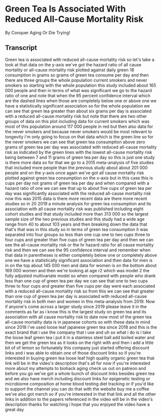 # Green Tea Is Associated With Reduced All-Cause Mortality Risk

By Conquer Aging Or Die Trying! 


## Transcript

Green tea is associated with reduced all-cause mortality risk so let's take a look at that data on the y-axis we've got the hazard ratio of all cause mortality or all-cause mortality risk plotted against daily green 18 consumption in grams so grams of green tea consume per day and then there are three groups the whole population current smokers and never smokers so starting with the whole population this study included about 165 000 people and then in terms of what was significant we go to the hazard ratio of one and note that when the 95 percent confidence interval which are the dashed lines when those are completely below one or above one we have a statistically significant association so for the whole population we can see that green tea greater than about six grams per day is associated with a reduced all-cause mortality risk but note that there are two other groups of data on this plot including data for current smokers which was most of this population around 117 000 people in red but then also data for the never smokers and because never smokers would be most relevant to longevity i'm only going to focus on that data which is the green line so for the never smokers we can see that green tea consumption above zero grams of green tea per day was associated with reduced all-cause mortality risk as indicated by the green lines with the lowest all-cause mortality risk being between 7 and 11 grams of green tea per day so this is just one study is there more data so for that we go to a 2015 meta-analysis of five studies that included more people than the previous study about about 201 000 people and on the y-axis once again we've got all cause mortality risk plotted against green tea consumption on the x-axis but in this case this is cups per day not grams of green tea per day and when compared with a hazard ratio of one we can see that up to about five cups of green tea per day was significantly associated with the reduced all-cause mortality risk now this was 2015 data is there more recent data are there more recent studies so in 20 2019 a minute analysis for green tea consumption and its association with all cause mortality risk was published including eight cohort studies and that study included more than 313 000 so the largest sample size of the two previous studies and this study had a wide age range from 40 to about 103 years and then breaking down the data that that's that was in this study so in terms of green tea consumption it was separated into four groups so less than one cup one to two cups three to four cups and greater than five cups of green tea per day and then we can see the all-cause mortality risk or the hr hazard ratio for all cause mortality risk and then we can see the 95 confidence interval and remember when that data in parentheses is either completely below one or completely above one we have a statistically significant association and then data for men is in on the top about 145 000 men and data for women is on the bottom about 169 000 women and then we're looking at age r2 which was model 2 the fully adjusted multivariate model so when compared with people who drank less than one cup of green tea per day we can see that one to two cups three to four cups and greater than five cups per day were each associated with a reduced all-cause mortality risk so from this we can see that greater than one cup of green tea per day is associated with reduced all-cause mortality risk in both men and women in this meta-analysis from 2019. Now if anyone's come across a larger study since 2019 please leave it in the comments as far as i know this is the largest study on green tea and its association with all cause mortality risk to date now most of the green tea all-cause mortality data is in japanese cohorts so with these data in mind since 2018 i've used loose leaf japanese green tea since 2018 and this is the exact brand that i use the company that i use and uh so what i do is i take the loose leaf green tea i put it in a stainless steel ball add boiled water and then we get the green tea as it looks on the right with and then i add a little bit of of lemon so fortunately this company just started offering discount links and i was able to obtain one of those discount links so if you're interested in buying green tea loose leaf high quality organic green tea that link will be in the video's description that's all for now if you're interested more about my attempts to biohack aging check us out on patreon and before you go we've got a whole bunch of discount links besides green tea and we also have merch including discount links for epigenetic testing or microbiome composition at home blood testing diet tracking or if you'd like to support the channel you can do that with the website buy me a coffee we've also got merch so if you're interested in that that link and all the other links in addition to the papers referenced in the video will be in the video's description thanks for watching i hope that you enjoyed the video have a great day
